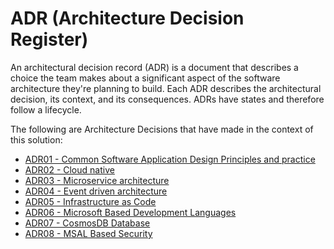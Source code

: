 # ADR (Architecture Decision Register)

An architectural decision record (ADR) is a document that describes a choice the team makes about a significant aspect of the software architecture they're planning to build. Each ADR describes the architectural decision, its context, and its consequences. ADRs have states and therefore follow a lifecycle.

The following are Architecture Decisions that have made in the context of this solution:
-  [ADR01 - Common Software Application Design Principles and practice](../Docs/ADRs/ADR01.md)
-  [ADR02 - Cloud native](../Docs/ADRs/ADR02.md)
-  [ADR03 - Microservice architecture](../Docs/ADRs/ADR03.md)
-  [ADR04 - Event driven architecture](../Docs/ADRs/ADR04.md)
-  [ADR05 - Infrastructure as Code](../Docs/ADRs/ADR05.md)
-  [ADR06 - Microsoft Based Development Languages](../Docs/ADRs/ADR06.md)
-  [ADR07 - CosmosDB Database](../Docs/ADRs/ADR07.md)
-  [ADR08 - MSAL Based Security](../Docs/ADRs/ADR08.md)